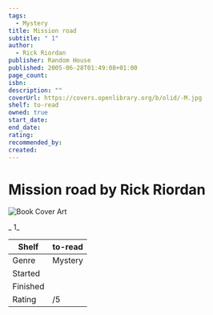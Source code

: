```yaml
---
tags:
  - Mystery
title: Mission road
subtitle: " 1"
author:
  - Rick Riordan
publisher: Random House
published: 2005-06-28T01:49:08+01:00
page_count: 
isbn: 
description: ""
coverUrl: https://covers.openlibrary.org/b/olid/-M.jpg
shelf: to-read
owned: true
start_date: 
end_date: 
rating: 
recommended_by: 
created: 
---
```


# Mission road by Rick Riordan

![Book Cover Art](https://covers.openlibrary.org/b/olid/-M.jpg)

_ 1_

| Shelf | to-read |
| --- | --- |
| Genre | Mystery |
| Started |  |
| Finished |  |
| Rating | /5 |

